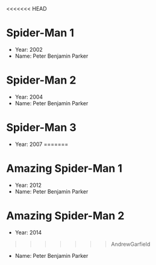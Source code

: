 <<<<<<< HEAD
# Spider-Man 1
- Year: 2002
- Name: Peter Benjamin Parker

# Spider-Man 2
- Year: 2004
- Name: Peter Benjamin Parker

# Spider-Man 3
- Year: 2007
=======
# Amazing Spider-Man 1
- Year: 2012
- Name: Peter Benjamin Parker

# Amazing Spider-Man 2
- Year: 2014
>>>>>>> AndrewGarfield
- Name: Peter Benjamin Parker
